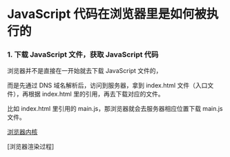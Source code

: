 # JavaScript 代码在浏览器里是如何被执行的

### 1. 下载 JavaScript 文件，获取 JavaScript 代码

浏览器并不是直接在一开始就去下载 JavaScript 文件的，

而是先通过 DNS 域名解析后，访问到服务器，拿到 index.html 文件（入口文件），再根据 index.html 里的引用，再去下载对应的文件。

比如 index.html 里引用的 main.js，那浏览器就会去服务器相应位置下载 main.js 文件。

[浏览器内核](浏览器内核.md)

[浏览器渲染过程]